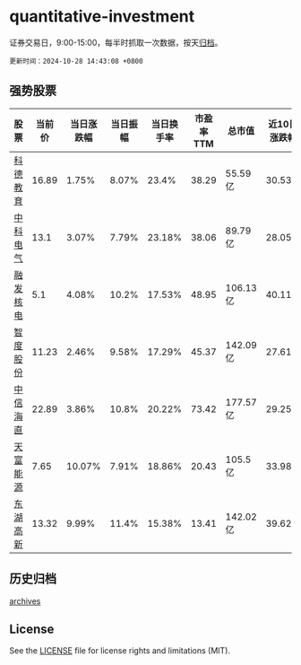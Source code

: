 # quantitative-investment

证券交易日，9:00-15:00，每半时抓取一次数据，按天[归档](archives)。

`更新时间：2024-10-28 14:43:08 +0800`

## 强势股票

|股票|当前价|当日涨跌幅|当日振幅|当日换手率|市盈率TTM|总市值|近10日涨跌幅|
|----|----|----|----|----|----|----|----|
|[科德教育](https://xueqiu.com/S/SZ300192)|16.89|1.75%|8.07%|23.4%|38.29|55.59亿|30.53%|
|[中科电气](https://xueqiu.com/S/SZ300035)|13.1|3.07%|7.79%|23.18%|38.06|89.79亿|28.05%|
|[融发核电](https://xueqiu.com/S/SZ002366)|5.1|4.08%|10.2%|17.53%|48.95|106.13亿|40.11%|
|[智度股份](https://xueqiu.com/S/SZ000676)|11.23|2.46%|9.58%|17.29%|45.37|142.09亿|27.61%|
|[中信海直](https://xueqiu.com/S/SZ000099)|22.89|3.86%|10.8%|20.22%|73.42|177.57亿|29.25%|
|[天富能源](https://xueqiu.com/S/SH600509)|7.65|10.07%|7.91%|18.86%|20.43|105.5亿|33.98%|
|[东湖高新](https://xueqiu.com/S/SH600133)|13.32|9.99%|11.4%|15.38%|13.41|142.02亿|39.62%|

## 历史归档

[archives](archives)

## License

See the [LICENSE](LICENSE) file for license rights and limitations (MIT).